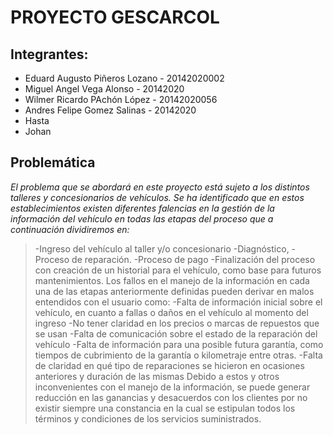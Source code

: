 # PROYECTO GESCARCOL

## Integrantes:
- Eduard Augusto Piñeros Lozano - 20142020002
- Miguel Angel Vega Alonso - 20142020
- Wilmer Ricardo PAchón López - 20142020056
- Andres Felipe Gomez Salinas - 20142020
- Hasta
- Johan

## Problemática
_El problema que se abordará en este proyecto está sujeto a los distintos talleres y concesionarios de vehículos. Se ha identificado que en estos establecimientos existen diferentes falencias  en la gestión de la información del vehículo en todas las etapas del proceso que  a continuación dividiremos en:_
>-Ingreso del vehículo al taller y/o concesionario
>-Diagnóstico, 
>-Proceso de reparación. 
>-Proceso de pago
>-Finalización del proceso con creación de un historial para el vehículo, como base para futuros mantenimientos.
>Los fallos en el manejo de la información en cada una de las etapas anteriormente definidas pueden derivar en malos entendidos con el usuario como:
>-Falta de información inicial sobre el vehículo, en cuanto a  fallas o daños en el vehículo al momento del ingreso
>-No tener claridad en los precios o marcas de repuestos que se usan
>-Falta de comunicación sobre el estado de la reparación del vehículo
>-Falta de información para una posible futura garantía, como tiempos de cubrimiento de la garantía o kilometraje entre otras.
>-Falta de claridad en qué tipo de reparaciones se hicieron en ocasiones anteriores y duración de las mismas
>Debido a estos y otros inconvenientes con el manejo de la información, se puede generar reducción en las ganancias y desacuerdos con los clientes por no existir siempre una constancia en la cual se estipulan todos los términos y condiciones de los servicios suministrados.
